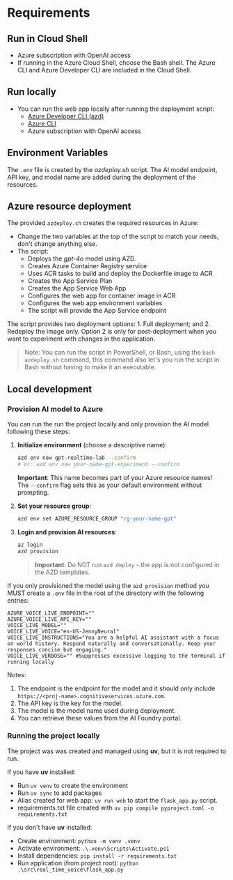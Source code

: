# Requirements

## Run in Cloud Shell

* Azure subscription with OpenAI access
* If running in the Azure Cloud Shell, choose the Bash shell. The Azure CLI and Azure Developer CLI are included in the Cloud Shell.

## Run locally

* You can run the web app locally after running the deployment script:
    * [Azure Developer CLI (azd)](https://learn.microsoft.com/en-us/azure/developer/azure-developer-cli/install-azd)
    * [Azure CLI](https://docs.microsoft.com/en-us/cli/azure/install-azure-cli)
    * Azure subscription with OpenAI access


## Environment Variables

The  `.env` file is created by the *azdeploy.sh* script. The AI model endpoint, API key, and model name are added during the deployment of the resources.

## Azure resource deployment

The provided `azdeploy.sh` creates the required resources in Azure:

* Change the two variables at the top of the script to match your needs, don't change anything else.
* The script:
    * Deploys the *gpt-4o* model using AZD.
    * Creates Azure Container Registry service
    * Uses ACR tasks to build and deploy the Dockerfile image to ACR
    * Creates the App Service Plan
    * Creates the App Service Web App
    * Configures the web app for container image in ACR
    * Configures the web app environment variables
    * The script will provide the App Service endpoint

The script provides two deployment options: 1. Full deployment; and 2. Redeploy the image only. Option 2 is only for post-deployment when you want to experiment with changes in the application. 

> Note: You can run the script in PowerShell, or Bash, using the `bash azdeploy.sh` command, this command also let's you run the script in Bash without having to make it an executable.

## Local development

### Provision AI model to Azure

You can run the run the project locally and only provision the AI model following these steps:

1. **Initialize environment** (choose a descriptive name):

   ```bash
   azd env new gpt-realtime-lab --confirm
   # or: azd env new your-name-gpt-experiment --confirm
   ```
   
   **Important**: This name becomes part of your Azure resource names!  
   The `--confirm` flag sets this as your default environment without prompting.

1. **Set your resource group**:

   ```bash
   azd env set AZURE_RESOURCE_GROUP "rg-your-name-gpt"
   ```

1. **Login and provision AI resources**:

   ```bash
   az login
   azd provision
   ```

    > **Important**: Do NOT run `azd deploy` - the app is not configured in the AZD templates.

If you only provisioned the model using the `azd provision` method you MUST create a `.env` file in the root of the directory with the following entries:

```
AZURE_VOICE_LIVE_ENDPOINT=""
AZURE_VOICE_LIVE_API_KEY=""
VOICE_LIVE_MODEL=""
VOICE_LIVE_VOICE="en-US-JennyNeural"
VOICE_LIVE_INSTRUCTIONS="You are a helpful AI assistant with a focus on world history. Respond naturally and conversationally. Keep your responses concise but engaging."
VOICE_LIVE_VERBOSE="" #Suppresses excessive logging to the terminal if running locally
```

Notes:

1. The endpoint is the endpoint for the model and it should only include `https://<proj-name>.cognitiveservices.azure.com`.
1. The API key is the key for the model.
1. The model is the model name used during deployment.
1. You can retrieve these values from the AI Foundry portal.

### Running the project locally

The project was was created and managed using **uv**, but it is not required to run. 

If you have **uv** installed:

* Run `uv venv` to create the environment
* Run `uv sync` to add packages
* Alias created for web app: `uv run web` to start the `flask_app.py` script.
* requirements.txt file created with `uv pip compile pyproject.toml -o requirements.txt`

If you don't have **uv** installed:

* Create environment: `python -m venv .venv`
* Activate environment: `.\.venv\Scripts\Activate.ps1`
* Install dependencies: `pip install -r requirements.txt`
* Run application (from project root): `python .\src\real_time_voice\flask_app.py`
